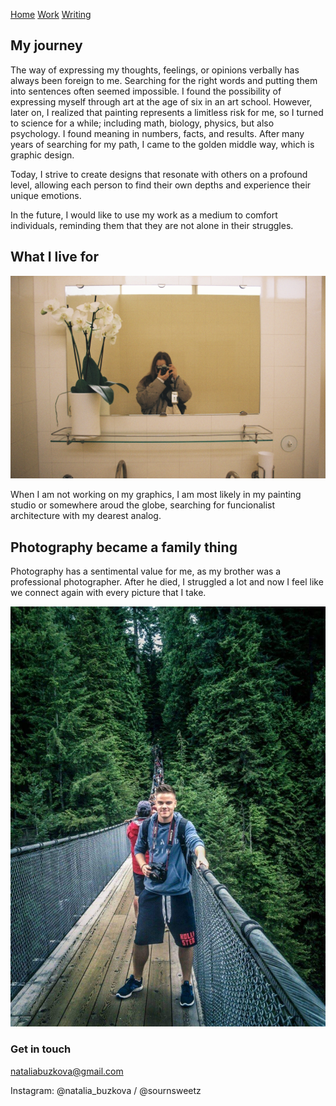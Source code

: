 [Home](index.md)
[Work](work/index.md)
[Writing](writing/index.md)

## My journey

The way of expressing my thoughts, feelings, or opinions verbally has always been foreign to me. Searching for the right words and putting them into sentences often seemed impossible. I found the possibility of expressing myself through art at the age of six in an art school. However, later on, I realized that painting represents a limitless risk for me, so I turned to science for a while; including math, biology, physics, but also psychology. I found meaning in numbers, facts, and results. After many years of searching for my path, I came to the golden middle way, which is graphic design.

Today, I strive to create designs that resonate with others on a profound level, allowing each person to find their own depths and experience their unique emotions. 

In the future, I would like to use my work as a medium to comfort individuals, reminding them that they are not alone in their struggles. 

## What I live for

![Natália taking picture of herself in the mirror with analog](img/blode-girl-taking-picture-of-herself-in-the-mirror-of-villa-tugendhat.jpg)

When I am not working on my graphics, I am most likely in my painting studio or somewhere aroud the globe, searching for funcionalist architecture with my dearest analog.

## Photography became a family thing

Photography has a sentimental value for me, as my brother was a professional photographer. After he died, I struggled a lot and now I feel like we connect again with every picture that I take. 

![Man standing on the bridge, holding camera, ready to take picture of the nature sorrounding him.](img/man-standing-on-the-bridge-holding-camera.JPG)

### Get in touch

nataliabuzkova@gmail.com

Instagram: @natalia_buzkova / @sournsweetz
